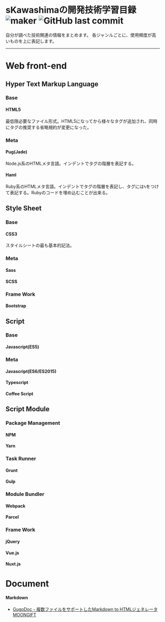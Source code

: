 # sKawashimaの開発技術学習目録 ![maker](https://img.shields.io/badge/maker-sKawashima-4e1a68.svg) ![GitHub last commit](https://img.shields.io/github/last-commit/sKawashima/DictionaryOfDevelopmentTechnologyILearned.svg)


自分が調べた技術関連の情報をまとめます。
各ジャンルごとに、使用頻度が高いものを上に表記します。

---
# Web front-end
## Hyper Text Markup Language
### Base
#### HTML5
最低限必要なファイル形式。HTML5になってから様々なタグが追加され、同時にタグの推奨する省略規約が変更になった。

### Meta
#### Pug(Jade)
Node.js系のHTMLメタ言語。インデントでタグの階層を表記する。

#### Haml
Ruby系のHTMLメタ言語。インデントでタグの階層を表記し、タグには`%`をつけて表記する。Rubyのコードを埋め込むことが出来る。

## Style Sheet
### Base
#### CSS3
スタイルシートの最も基本的記法。

### Meta
#### Sass
#### SCSS

### Frame Work
#### Bootstrap

## Script
### Base
#### Javascript(ES5)

### Meta
#### Javascript(ES6/ES2015)
#### Typescript
#### Coffee Script

## Script Module
### Package Management
#### NPM
#### Yarn

### Task Runner
#### Grunt
#### Gulp

### Module Bundler
#### Webpack
#### Parcel

### Frame Work
#### jQuery
#### Vue.js
#### Nuxt.js

# Document
#### Markdown
- [GugoDoc - 複数ファイルをサポートしたMarkdown to HTMLジェネレータ MOONGIFT](https://www.moongift.jp/2014/02/gugodoc-%E8%A4%87%E6%95%B0%E3%83%95%E3%82%A1%E3%82%A4%E3%83%AB%E3%82%92%E3%82%B5%E3%83%9D%E3%83%BC%E3%83%88%E3%81%97%E3%81%9Fmarkdown-to-html%E3%82%B8%E3%82%A7%E3%83%8D%E3%83%AC%E3%83%BC%E3%82%BF/)
